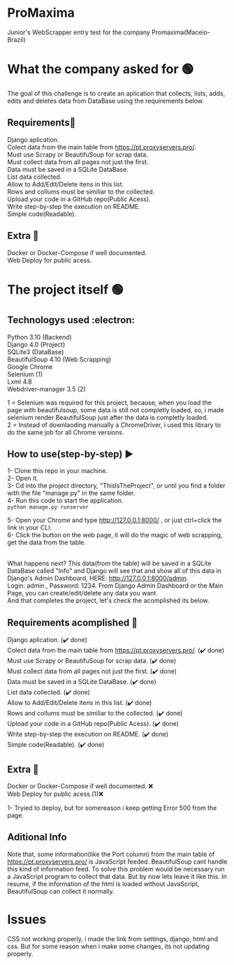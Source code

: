 # ProMaxima
Junior's WebScrapper entry test for the company Promaxima(Maceio-Brazil)

# What the company asked for  :green_circle:
The goal of this challenge is to create an aplication that collects, lists, adds, edits and deletes data from DataBase using the requirements below.

## Requirements:shopping_cart:
Django aplication. <br />
Colect data from the main table from https://pt.proxyservers.pro/. <br />
Must use Scrapy or BeautifuSoup for scrap data.<br />
Must collect data from all pages not just the first. <br />
Data must be saved in a SQLite DataBase.<br />
List data collected.<br />
Allow to Add/Edit/Delete itens in this list.<br />
Rows and collums must be similiar to the collected.<br />
Upload your code in a GitHub repo(Public Acess).<br />
Write step-by-step the execution on README.<br />
Simple code(Readable).<br />

## Extra :rocket:
Docker or Docker-Compose if well documented.<br />
Web Deploy for public acess.<br />

# The project itself :green_circle:
## Technologys used :electron:
Python 3.10 (Backend)<br />
Django 4.0 (Project)<br />
SQLite3 (DataBase)<br />
BeautifulSoup 4.10 (Web Scrapping)<br />
Google Chrome <br />
Selenium (1)<br />
Lxml 4.8 <br />
Webdriver-manager 3.5 (2)<br />



1 = Selenium was required for this project, because, when you load the page with beautifulsoup, some data is still not completly loaded, so, i made selenium render BeautifulSoup just after the data is completly loaded.<br />
2 = Instead of downlaoding manually a ChromeDriver, i used this library to do the same job for all Chrome versions.


## How to use(step-by-step) :arrow_forward:
1- Clone this repo in your machine.<br />
2- Open it.<br />
3- Cd into the project directory, "ThisIsTheProject", or until you find a folder with the file "manage.py" in the same folder. <br />
4- Run this code to start the application.<br />
```python manage.py runserver```

5- Open your Chrome and type http://127.0.0.1:8000/ , or just ctrl+click the link in your CLI.<br />
6- Click the button on the web page, it will do the magic of web scrapping, get the data from the table.<br /><br />

What happens next? This data(from the table)  will be saved in a SQLite DataBase called "Info" and Django will see that and show all of this data in Django's Admin Dashboard, HERE: http://127.0.0.1:8000/admin. <br />
Login: admin , Password: 1234.
From Django Admin Dashboard or the Main Page, you can create/edit/delete any data you want.<br />
And that completes the project, let's check the acomplished its below.<br />

## Requirements acomplished :brain:
Django aplication. (:heavy_check_mark: done) <br /> 
Colect data from the main table from https://pt.proxyservers.pro/. (:heavy_check_mark: done)<br />
Must use Scrapy or BeautifuSoup for scrap data. (:heavy_check_mark: done)<br />
Must collect data from all pages not just the first. (:heavy_check_mark: done)<br />
Data must be saved in a SQLite DataBase. (:heavy_check_mark: done)<br />
List data collected. (:heavy_check_mark: done)<br />
Allow to Add/Edit/Delete itens in this list. (:heavy_check_mark: done)<br />
Rows and collums must be similiar to the collected. (:heavy_check_mark: done)<br />
Upload your code in a GitHub repo(Public Acess). (:heavy_check_mark: done)<br />
Write step-by-step the execution on README. (:heavy_check_mark: done)<br />
Simple code(Readable). (:heavy_check_mark: done)<br />

## Extra :rocket:
Docker or Docker-Compose if well documented. :x:<br />
Web Deploy for public acess.(1):x:<br />

1- Tryied to deploy, but for somereason i keep getting Error 500 from the page.

## Aditional Info
Note that, some information(like the Port column) from the main table of https://pt.proxyservers.pro/ is JavaScript feeded.
BeautifulSoup cant handle this kind of information feed.
To solve this problem would be necessary run a JavaScript program to collect that data. But by now lets leave it like this.
In resume, if the information of the html is loaded without JavaScript, BeautifulSoup can collect it normally.

# Issues
CSS not working properly, i made the link from settings, django, html and css. But for some reason when i make some changes, its not updating properly.
